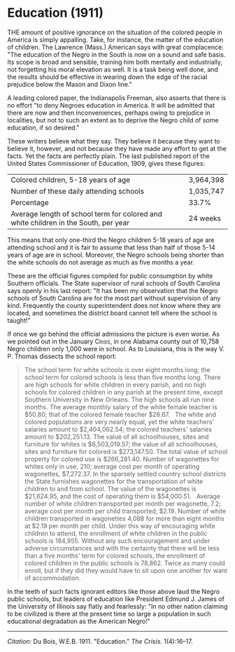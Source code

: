 <!--
title:   Education
author:  Du Bois, W.E.B.
journal: The Crisis
year:    1911
volume:  1
issue:   4
pages:   16-17
-->

# Education (1911)

THE amount of positive ignorance on the situation of the colored people in America is simply appalling. Take, for instance, the matter of the education of children. The Lawrence (Mass.) American says with great complacence: "The education of the Negro in the South is now on a sound and safe basis. Its scope is broad and sensible, training him both mentally and industrially, not forgetting his moral elevation as well. It is a task being well done, and the results should be effective in wearing down the edge of the racial prejudice below the Mason and Dixon line."

A leading colored paper, the Indianapolis Freeman, also asserts that there is no effort "to deny Negroes education in America. It will be admitted that there are now and then inconveniences, perhaps owing to prejudice in localities, but not to such an extent as to deprive the Negro child of some education, if so desired."

These writers believe what they say. They believe it because they want to believe it, however, and not because they have made any effort to get at the facts. Yet the facts are perfectly plain. The last published report of the United States Commissioner of Education, 1909, gives these figures:

|                                                                                     |           |
|-------------------------------------------------------------------------------------|-----------|
| Colored children, 5-18 years of age                                                 | 3,964,398 |
| Number of these daily attending schools                                             | 1,035,747 |
| Percentage                                                                          | 33.7%     |
| Average length of school term for colored and white children in the South, per year | 24 weeks  |

This means that only one-third the Negro children 5-18 years of age are attending school and it is fair to assume that less than half of those 5-14
years of age are in school. Moreover, the Negro schools being shorter than the white schools do not average as much as five months a year.

These are the official figures compiled for public consumption by white Southern officials. The State supervisor of rural schools of South Carolina says openly in his last report: "It has been my observation that the Negro schools of South Carolina are for the most part without supervision of any kind. Frequently the county superintendent does not know where they are located, and sometimes the district board cannot tell where the school is taught!"

If once we go behind the official admissions the picture is even worse. As we pointed out in the January <span style="font-variant:small-caps;">Crisis</span>, in one Alabama county out of 10,758 Negro children only 1,000 were in school. As to Louisiana, this is the way V. P. Thomas dissects the school report:

> The school term for white schools is over eight months long; the school term for colored schools is less than five months long. There are high schools for white children in every parish, and no high schools for colored children in any parish at the present time, except Southern University in New Orleans. The high schools all run nine months. The average monthly salary of the white female teacher is $50.80; that of the colored female teacher $28.67.
> &nbsp;
> The white and colored populations are very nearly equal, yet the white teachers' salaries amount to $2,404,062.54; the colored teachers' salaries amount to $202,251.13. The value of all schoolhouses, sites and furniture for whites is $6,503,019.57; the value of all schoolhouses, sites and furniture for colored is $273,147.50. The total value of school property for colored use is $266,281.40. Number of wagonettes for whites only in use,
210; average cost per month of operating wagonettes, $7,272.37. In the sparsely settled country school districts the State furnishes wagonettes for the transportation of white children to and from school. The value of the wagonettes is $21,624.95, and the cost of operating them is $54,000.51.
> &nbsp;
> Average number of white children transported per month per wagonette, 7.2; average cost per month per child transported, $2.19. Number of white children transported in wagonettes 4,088 for more than eight months at $2.19 per month per child. Under this way of encouraging white children to attend, the enrollment of white children in the public schools is 184,955. Without any such encouragement and under adverse circumstances and with the certainty that there will be less than a five months' term for colored schools, the enrollment of colored children in the public schools is 78,862. Twice as many could enroll, but if they did they would have to sit upon one another for want of accommodation.

In the teeth of such facts ignorant editors like those above laud the Negro public schools, but leaders of education like President Edmund J. James of the University of Illinois say flatly and fearlessly: "In no other nation claiming to be civilized is there at the present time so large a population in such educational degradation as the American Negro!"

______________
*Citation:* Du Bois, W.E.B. 1911. "Education." *The Crisis*. 1(4):16&ndash;17.